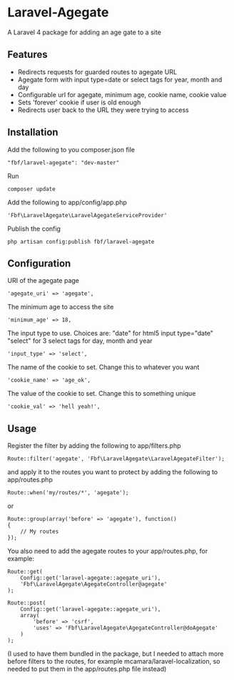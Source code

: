 Laravel-Agegate
===============

A Laravel 4 package for adding an age gate to a site

## Features

* Redirects requests for guarded routes to agegate URL
* Agegate form with input type=date or select tags for year, month and day
* Configurable url for agegate, minimum age, cookie name, cookie value
* Sets 'forever' cookie if user is old enough
* Redirects user back to the URL they were trying to access

## Installation

Add the following to you composer.json file

    "fbf/laravel-agegate": "dev-master"

Run

    composer update

Add the following to app/config/app.php

    'Fbf\LaravelAgegate\LaravelAgegateServiceProvider'

Publish the config

    php artisan config:publish fbf/laravel-agegate

## Configuration

URI of the agegate page

	'agegate_uri' => 'agegate',

The minimum age to access the site

	'minimum_age' => 18,

The input type to use. Choices are:
"date" for html5 input type="date"
"select" for 3 select tags for day, month and year

	'input_type' => 'select',

The name of the cookie to set. Change this to whatever you want

	'cookie_name' => 'age_ok',

The value of the cookie to set. Change this to something unique

	'cookie_val' => 'hell yeah!',

## Usage

Register the filter by adding the following to app/filters.php

    Route::filter('agegate', 'Fbf\LaravelAgegate\LaravelAgegateFilter');

and apply it to the routes you want to protect by adding the following to app/routes.php

    Route::when('my/routes/*', 'agegate');

or

	Route::group(array('before' => 'agegate'), function()
	{
		// My routes
	});

You also need to add the agegate routes to your app/routes.php, for example:

    Route::get(
    	Config::get('laravel-agegate::agegate_uri'),
    	'Fbf\LaravelAgegate\AgegateController@agegate'
	);

	Route::post(
		Config::get('laravel-agegate::agegate_uri'),
		array(
			'before' => 'csrf',
			'uses' => 'Fbf\LaravelAgegate\AgegateController@doAgegate'
		)
	);

(I used to have them bundled in the package, but I needed to attach more before filters to the routes, for example mcamara/laravel-localization, so needed to put them in the app/routes.php file instead)